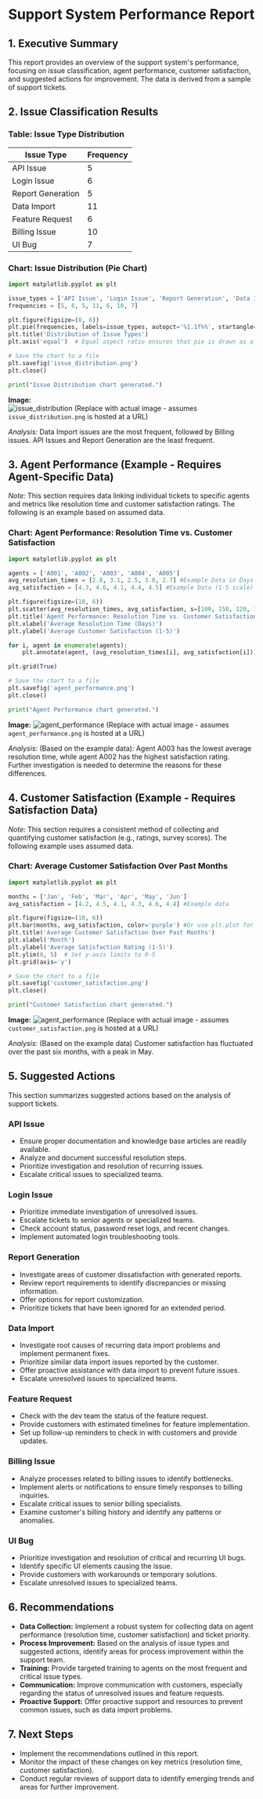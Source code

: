 
# Support System Performance Report

## 1. Executive Summary

This report provides an overview of the support system's performance, focusing on issue classification, agent performance, customer satisfaction, and suggested actions for improvement. The data is derived from a sample of support tickets.

## 2. Issue Classification Results

### Table: Issue Type Distribution

| Issue Type        | Frequency |
| ----------------- | --------- |
| API Issue         | 5         |
| Login Issue       | 6         |
| Report Generation | 5         |
| Data Import       | 11        |
| Feature Request   | 6         |
| Billing Issue     | 10        |
| UI Bug            | 7         |

### Chart: Issue Distribution (Pie Chart)

```python
import matplotlib.pyplot as plt

issue_types = ['API Issue', 'Login Issue', 'Report Generation', 'Data Import', 'Feature Request', 'Billing Issue', 'UI Bug']
frequencies = [5, 6, 5, 11, 6, 10, 7]

plt.figure(figsize=(8, 6))
plt.pie(frequencies, labels=issue_types, autopct='%1.1f%%', startangle=140)
plt.title('Distribution of Issue Types')
plt.axis('equal')  # Equal aspect ratio ensures that pie is drawn as a circle.

# Save the chart to a file
plt.savefig('issue_distribution.png')
plt.close()

print("Issue Distribution chart generated.")
```

**Image:**  
![issue_distribution](issue_distribution.png "issue_distribution")
(Replace with actual image - assumes `issue_distribution.png` is hosted at a URL)

*Analysis:* Data Import issues are the most frequent, followed by Billing issues. API Issues and Report Generation are the least frequent.

## 3. Agent Performance (Example - Requires Agent-Specific Data)

*Note:* This section requires data linking individual tickets to specific agents and metrics like resolution time and customer satisfaction ratings. The following is an example based on assumed data.

### Chart: Agent Performance: Resolution Time vs. Customer Satisfaction

```python
import matplotlib.pyplot as plt

agents = ['A001', 'A002', 'A003', 'A004', 'A005']
avg_resolution_times = [2.8, 3.1, 2.5, 3.0, 2.7] #Example Data in Days
avg_satisfaction = [4.3, 4.6, 4.1, 4.4, 4.5] #Example Data (1-5 scale)

plt.figure(figsize=(10, 6))
plt.scatter(avg_resolution_times, avg_satisfaction, s=[100, 150, 120, 110, 130], c=['red','green','blue','orange','purple']) #Size and color for better visualization
plt.title('Agent Performance: Resolution Time vs. Customer Satisfaction')
plt.xlabel('Average Resolution Time (Days)')
plt.ylabel('Average Customer Satisfaction (1-5)')

for i, agent in enumerate(agents):
    plt.annotate(agent, (avg_resolution_times[i], avg_satisfaction[i]))

plt.grid(True)

# Save the chart to a file
plt.savefig('agent_performance.png')
plt.close()

print("Agent Performance chart generated.")
```

**Image:** 
![agent_performance](agent_performance.png "agent_performance")
(Replace with actual image - assumes `agent_performance.png` is hosted at a URL)

*Analysis:* (Based on the example data): Agent A003 has the lowest average resolution time, while agent A002 has the highest satisfaction rating. Further investigation is needed to determine the reasons for these differences.

## 4. Customer Satisfaction (Example - Requires Satisfaction Data)

*Note:*  This section requires a consistent method of collecting and quantifying customer satisfaction (e.g., ratings, survey scores). The following example uses assumed data.

### Chart: Average Customer Satisfaction Over Past Months

```python
import matplotlib.pyplot as plt

months = ['Jan', 'Feb', 'Mar', 'Apr', 'May', 'Jun']
avg_satisfaction = [4.2, 4.5, 4.1, 4.3, 4.6, 4.4] #Example data

plt.figure(figsize=(10, 6))
plt.bar(months, avg_satisfaction, color='purple') #Or use plt.plot for a line chart
plt.title('Average Customer Satisfaction Over Past Months')
plt.xlabel('Month')
plt.ylabel('Average Satisfaction Rating (1-5)')
plt.ylim(0, 5)  # Set y-axis limits to 0-5
plt.grid(axis='y')

# Save the chart to a file
plt.savefig('customer_satisfaction.png')
plt.close()

print("Customer Satisfaction chart generated.")
```

**Image:** 
![agent_performance](agent_performance.png "agent_performance")
(Replace with actual image - assumes `customer_satisfaction.png` is hosted at a URL)

*Analysis:* (Based on the example data) Customer satisfaction has fluctuated over the past six months, with a peak in May.

## 5. Suggested Actions

This section summarizes suggested actions based on the analysis of support tickets.

### API Issue

*   Ensure proper documentation and knowledge base articles are readily available.
*   Analyze and document successful resolution steps.
*   Prioritize investigation and resolution of recurring issues.
*   Escalate critical issues to specialized teams.

### Login Issue

*   Prioritize immediate investigation of unresolved issues.
*   Escalate tickets to senior agents or specialized teams.
*   Check account status, password reset logs, and recent changes.
*   Implement automated login troubleshooting tools.

### Report Generation

*   Investigate areas of customer dissatisfaction with generated reports.
*   Review report requirements to identify discrepancies or missing information.
*   Offer options for report customization.
*   Prioritize tickets that have been ignored for an extended period.

### Data Import

*   Investigate root causes of recurring data import problems and implement permanent fixes.
*   Prioritize similar data import issues reported by the customer.
*   Offer proactive assistance with data import to prevent future issues.
*   Escalate unresolved issues to specialized teams.

### Feature Request

*   Check with the dev team the status of the feature request.
*   Provide customers with estimated timelines for feature implementation.
*   Set up follow-up reminders to check in with customers and provide updates.

### Billing Issue

*   Analyze processes related to billing issues to identify bottlenecks.
*   Implement alerts or notifications to ensure timely responses to billing inquiries.
*   Escalate critical issues to senior billing specialists.
*   Examine customer's billing history and identify any patterns or anomalies.

### UI Bug

*   Prioritize investigation and resolution of critical and recurring UI bugs.
*   Identify specific UI elements causing the issue.
*   Provide customers with workarounds or temporary solutions.
*   Escalate unresolved issues to specialized teams.

## 6. Recommendations

*   **Data Collection:** Implement a robust system for collecting data on agent performance (resolution time, customer satisfaction) and ticket priority.
*   **Process Improvement:** Based on the analysis of issue types and suggested actions, identify areas for process improvement within the support team.
*   **Training:** Provide targeted training to agents on the most frequent and critical issue types.
*   **Communication:** Improve communication with customers, especially regarding the status of unresolved issues and feature requests.
*   **Proactive Support:** Offer proactive support and resources to prevent common issues, such as data import problems.

## 7. Next Steps

*   Implement the recommendations outlined in this report.
*   Monitor the impact of these changes on key metrics (resolution time, customer satisfaction).
*   Conduct regular reviews of support data to identify emerging trends and areas for further improvement.
